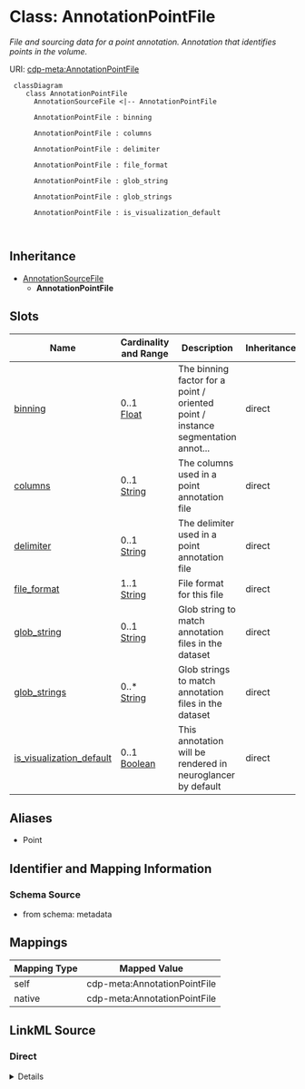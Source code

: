 # Class: AnnotationPointFile


_File and sourcing data for a point annotation. Annotation that identifies points in the volume._





URI: [cdp-meta:AnnotationPointFile](metadataAnnotationPointFile)




```mermaid
 classDiagram
    class AnnotationPointFile
      AnnotationSourceFile <|-- AnnotationPointFile
      
      AnnotationPointFile : binning
        
      AnnotationPointFile : columns
        
      AnnotationPointFile : delimiter
        
      AnnotationPointFile : file_format
        
      AnnotationPointFile : glob_string
        
      AnnotationPointFile : glob_strings
        
      AnnotationPointFile : is_visualization_default
        
      
```





## Inheritance
* [AnnotationSourceFile](AnnotationSourceFile.md)
    * **AnnotationPointFile**



## Slots

| Name | Cardinality and Range | Description | Inheritance |
| ---  | --- | --- | --- |
| [binning](binning.md) | 0..1 <br/> [Float](Float.md) | The binning factor for a point / oriented point / instance segmentation annot... | direct |
| [columns](columns.md) | 0..1 <br/> [String](String.md) | The columns used in a point annotation file | direct |
| [delimiter](delimiter.md) | 0..1 <br/> [String](String.md) | The delimiter used in a point annotation file | direct |
| [file_format](file_format.md) | 1..1 <br/> [String](String.md) | File format for this file | direct |
| [glob_string](glob_string.md) | 0..1 <br/> [String](String.md) | Glob string to match annotation files in the dataset | direct |
| [glob_strings](glob_strings.md) | 0..* <br/> [String](String.md) | Glob strings to match annotation files in the dataset | direct |
| [is_visualization_default](is_visualization_default.md) | 0..1 <br/> [Boolean](Boolean.md) | This annotation will be rendered in neuroglancer by default | direct |







## Aliases


* Point



## Identifier and Mapping Information







### Schema Source


* from schema: metadata





## Mappings

| Mapping Type | Mapped Value |
| ---  | ---  |
| self | cdp-meta:AnnotationPointFile |
| native | cdp-meta:AnnotationPointFile |





## LinkML Source

<!-- TODO: investigate https://stackoverflow.com/questions/37606292/how-to-create-tabbed-code-blocks-in-mkdocs-or-sphinx -->

### Direct

<details>
```yaml
name: AnnotationPointFile
description: File and sourcing data for a point annotation. Annotation that identifies
  points in the volume.
from_schema: metadata
aliases:
- Point
is_a: AnnotationSourceFile
attributes:
  binning:
    name: binning
    description: The binning factor for a point / oriented point / instance segmentation
      annotation file.
    from_schema: metadata
    exact_mappings:
    - cdp-common:annotation_source_file_binning
    ifabsent: float(1)
    alias: binning
    owner: AnnotationPointFile
    domain_of:
    - AnnotationOrientedPointFile
    - AnnotationPointFile
    - AnnotationInstanceSegmentationFile
    range: float
    inlined: true
    inlined_as_list: true
    minimum_value: 0
  columns:
    name: columns
    description: The columns used in a point annotation file.
    from_schema: metadata
    exact_mappings:
    - cdp-common:annotation_source_file_columns
    rank: 1000
    ifabsent: string(xyz)
    alias: columns
    owner: AnnotationPointFile
    domain_of:
    - AnnotationPointFile
    range: string
    inlined: true
    inlined_as_list: true
  delimiter:
    name: delimiter
    description: The delimiter used in a point annotation file.
    from_schema: metadata
    exact_mappings:
    - cdp-common:annotation_source_file_delimiter
    rank: 1000
    ifabsent: string(,)
    alias: delimiter
    owner: AnnotationPointFile
    domain_of:
    - AnnotationPointFile
    range: string
    inlined: true
    inlined_as_list: true
  file_format:
    name: file_format
    description: File format for this file
    from_schema: metadata
    exact_mappings:
    - cdp-common:annotation_source_file_format
    alias: file_format
    owner: AnnotationPointFile
    domain_of:
    - AnnotationSourceFile
    - AnnotationOrientedPointFile
    - AnnotationInstanceSegmentationFile
    - AnnotationPointFile
    - AnnotationSegmentationMaskFile
    - AnnotationSemanticSegmentationMaskFile
    range: string
    required: true
    inlined: true
    inlined_as_list: true
  glob_string:
    name: glob_string
    description: Glob string to match annotation files in the dataset. Required if
      annotation_source_file_glob_strings is not provided.
    from_schema: metadata
    exact_mappings:
    - cdp-common:annotation_source_file_glob_string
    alias: glob_string
    owner: AnnotationPointFile
    domain_of:
    - AnnotationSourceFile
    - AnnotationOrientedPointFile
    - AnnotationInstanceSegmentationFile
    - AnnotationPointFile
    - AnnotationSegmentationMaskFile
    - AnnotationSemanticSegmentationMaskFile
    range: string
    required: false
    inlined: true
    inlined_as_list: true
  glob_strings:
    name: glob_strings
    description: Glob strings to match annotation files in the dataset. Required if
      annotation_source_file_glob_string is not provided.
    from_schema: metadata
    exact_mappings:
    - cdp-common:annotation_source_file_glob_strings
    multivalued: true
    alias: glob_strings
    owner: AnnotationPointFile
    domain_of:
    - AnnotationSourceFile
    - AnnotationOrientedPointFile
    - AnnotationInstanceSegmentationFile
    - AnnotationPointFile
    - AnnotationSegmentationMaskFile
    - AnnotationSemanticSegmentationMaskFile
    range: string
    required: false
    inlined: true
    inlined_as_list: true
  is_visualization_default:
    name: is_visualization_default
    description: This annotation will be rendered in neuroglancer by default.
    from_schema: metadata
    exact_mappings:
    - cdp-common:annotation_source_file_is_visualization_default
    ifabsent: 'False'
    alias: is_visualization_default
    owner: AnnotationPointFile
    domain_of:
    - AnnotationSourceFile
    - AnnotationOrientedPointFile
    - AnnotationInstanceSegmentationFile
    - AnnotationPointFile
    - AnnotationSegmentationMaskFile
    - AnnotationSemanticSegmentationMaskFile
    range: boolean
    inlined: true
    inlined_as_list: true

```
</details>

### Induced

<details>
```yaml
name: AnnotationPointFile
description: File and sourcing data for a point annotation. Annotation that identifies
  points in the volume.
from_schema: metadata
aliases:
- Point
is_a: AnnotationSourceFile
attributes:
  binning:
    name: binning
    description: The binning factor for a point / oriented point / instance segmentation
      annotation file.
    from_schema: metadata
    exact_mappings:
    - cdp-common:annotation_source_file_binning
    ifabsent: float(1)
    alias: binning
    owner: AnnotationPointFile
    domain_of:
    - AnnotationOrientedPointFile
    - AnnotationPointFile
    - AnnotationInstanceSegmentationFile
    range: float
    inlined: true
    inlined_as_list: true
    minimum_value: 0
  columns:
    name: columns
    description: The columns used in a point annotation file.
    from_schema: metadata
    exact_mappings:
    - cdp-common:annotation_source_file_columns
    rank: 1000
    ifabsent: string(xyz)
    alias: columns
    owner: AnnotationPointFile
    domain_of:
    - AnnotationPointFile
    range: string
    inlined: true
    inlined_as_list: true
  delimiter:
    name: delimiter
    description: The delimiter used in a point annotation file.
    from_schema: metadata
    exact_mappings:
    - cdp-common:annotation_source_file_delimiter
    rank: 1000
    ifabsent: string(,)
    alias: delimiter
    owner: AnnotationPointFile
    domain_of:
    - AnnotationPointFile
    range: string
    inlined: true
    inlined_as_list: true
  file_format:
    name: file_format
    description: File format for this file
    from_schema: metadata
    exact_mappings:
    - cdp-common:annotation_source_file_format
    alias: file_format
    owner: AnnotationPointFile
    domain_of:
    - AnnotationSourceFile
    - AnnotationOrientedPointFile
    - AnnotationInstanceSegmentationFile
    - AnnotationPointFile
    - AnnotationSegmentationMaskFile
    - AnnotationSemanticSegmentationMaskFile
    range: string
    required: true
    inlined: true
    inlined_as_list: true
  glob_string:
    name: glob_string
    description: Glob string to match annotation files in the dataset. Required if
      annotation_source_file_glob_strings is not provided.
    from_schema: metadata
    exact_mappings:
    - cdp-common:annotation_source_file_glob_string
    alias: glob_string
    owner: AnnotationPointFile
    domain_of:
    - AnnotationSourceFile
    - AnnotationOrientedPointFile
    - AnnotationInstanceSegmentationFile
    - AnnotationPointFile
    - AnnotationSegmentationMaskFile
    - AnnotationSemanticSegmentationMaskFile
    range: string
    required: false
    inlined: true
    inlined_as_list: true
  glob_strings:
    name: glob_strings
    description: Glob strings to match annotation files in the dataset. Required if
      annotation_source_file_glob_string is not provided.
    from_schema: metadata
    exact_mappings:
    - cdp-common:annotation_source_file_glob_strings
    multivalued: true
    alias: glob_strings
    owner: AnnotationPointFile
    domain_of:
    - AnnotationSourceFile
    - AnnotationOrientedPointFile
    - AnnotationInstanceSegmentationFile
    - AnnotationPointFile
    - AnnotationSegmentationMaskFile
    - AnnotationSemanticSegmentationMaskFile
    range: string
    required: false
    inlined: true
    inlined_as_list: true
  is_visualization_default:
    name: is_visualization_default
    description: This annotation will be rendered in neuroglancer by default.
    from_schema: metadata
    exact_mappings:
    - cdp-common:annotation_source_file_is_visualization_default
    ifabsent: 'False'
    alias: is_visualization_default
    owner: AnnotationPointFile
    domain_of:
    - AnnotationSourceFile
    - AnnotationOrientedPointFile
    - AnnotationInstanceSegmentationFile
    - AnnotationPointFile
    - AnnotationSegmentationMaskFile
    - AnnotationSemanticSegmentationMaskFile
    range: boolean
    inlined: true
    inlined_as_list: true

```
</details>